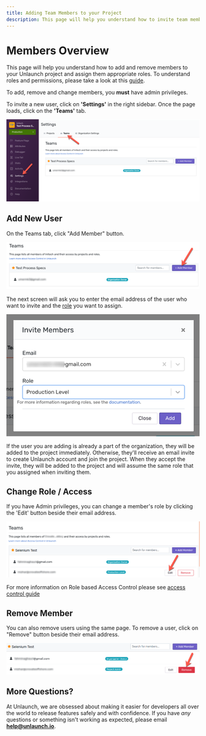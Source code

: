 ```yaml
---
title: Adding Team Members to your Project
description: This page will help you understand how to invite team members to your Unlaunch project and give them the right access.
---
```


# Members Overview

This page will help you understand how to add and remove members to your Unlaunch project and assign them appropriate roles. To understand roles and permissions, please take a look at this [guide](access-control).

To add, remove and change members, you **must** have admin privileges.

To invite a new user, click on **'Settings'** in the right sidebar. Once the page loads, click on the **'Teams'** tab.

<div class="justify-content-center">
    <img src="/assets/img/add-member-1.png" class="border" alt="add member button"/>
</div>

## Add New User
On the Teams tab, click "Add Member" button.

<div class="justify-content-center pb-3">
    <img src="/assets/img/add-member-2.png" class="border" alt="add member button"/>
</div>

The next screen will ask you to enter the email address of the user who want to invite and the [role](access-control) you want to assign. 

<div class="justify-content-center pb-3">
    <img src="/assets/img/add-member-3.png" class="border" alt="invite member popup"/>
</div>

If the user you are adding is already a part of the organization, they will be added to the project immediately. Otherwise, they'll receive an email invite to create Unlaunch account and join the project. When they accept the invite, they will be added to the project and will assume the same role that you assigned when inviting them.

## Change Role / Access 
If you have Admin privileges, you can change a member's role by clicking the 'Edit' button beside their email address. 

<div class="justify-content-center pb-3">
    <img src="/assets/img/existing-user-added.png" class="border" alt="edit role button"/>
</div>	

For more information on Role based Access Control please see [access control guide](access-control)

## Remove Member
You can also remove users using the same page. To remove a user, click on "Remove" button beside their email address. 

<div class="justify-content-center pb-3">
    <img src="/assets/img/remove-member.png" alt="remove member"/>
</div>	

## More Questions?

At Unlaunch, we are obsessed about making it easier for developers all over the world to release features safely and with confidence. If you have *any* questions or something isn't working as expected, please email **help@unlaunch.io**.
